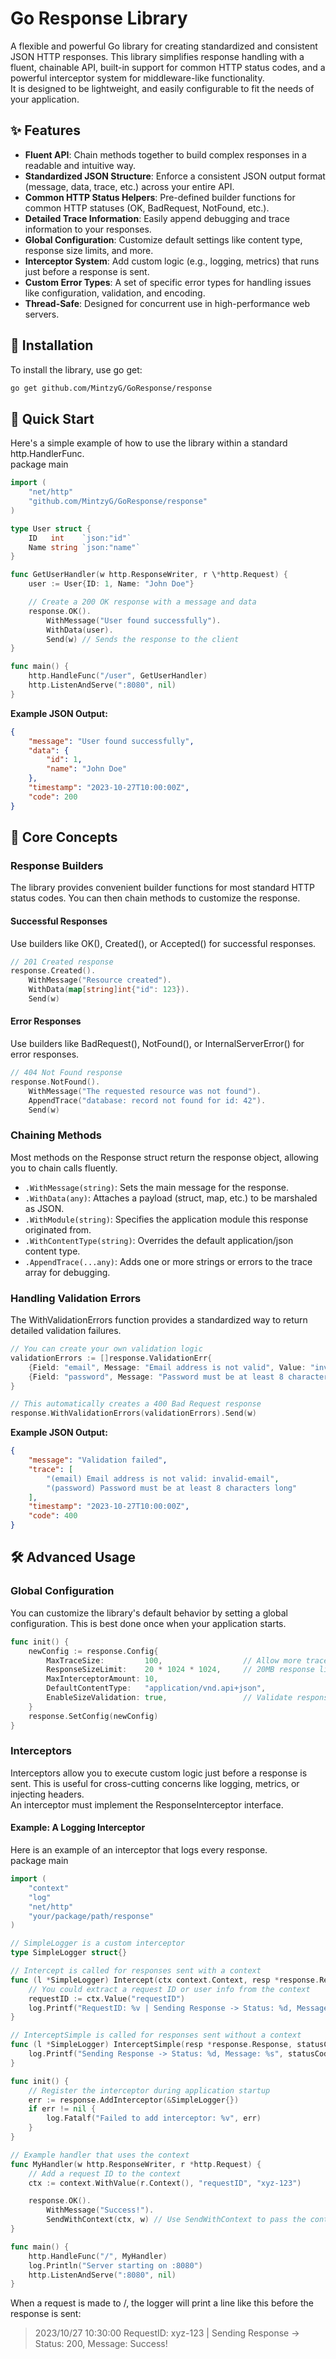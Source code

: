 # **Go Response Library**

A flexible and powerful Go library for creating standardized and consistent JSON HTTP responses. This library simplifies response handling with a fluent, chainable API, built-in support for common HTTP status codes, and a powerful interceptor system for middleware-like functionality.  
It is designed to be lightweight, and easily configurable to fit the needs of your application.

## **✨ Features**

* **Fluent API**: Chain methods together to build complex responses in a readable and intuitive way.  
* **Standardized JSON Structure**: Enforce a consistent JSON output format (message, data, trace, etc.) across your entire API.  
* **Common HTTP Status Helpers**: Pre-defined builder functions for common HTTP statuses (OK, BadRequest, NotFound, etc.).  
* **Detailed Trace Information**: Easily append debugging and trace information to your responses.  
* **Global Configuration**: Customize default settings like content type, response size limits, and more.  
* **Interceptor System**: Add custom logic (e.g., logging, metrics) that runs just before a response is sent.  
* **Custom Error Types**: A set of specific error types for handling issues like configuration, validation, and encoding.  
* **Thread-Safe**: Designed for concurrent use in high-performance web servers.

## **💾 Installation**

To install the library, use go get:  
```bash
go get github.com/MintzyG/GoResponse/response
```

## **🚀 Quick Start**

Here's a simple example of how to use the library within a standard http.HandlerFunc.  
package main

```go
import (  
	"net/http"  
	"github.com/MintzyG/GoResponse/response" 
)

type User struct {  
	ID   int    `json:"id"`  
	Name string `json:"name"`  
}

func GetUserHandler(w http.ResponseWriter, r \*http.Request) {  
	user := User{ID: 1, Name: "John Doe"}

	// Create a 200 OK response with a message and data  
	response.OK().  
		WithMessage("User found successfully").  
		WithData(user).  
		Send(w) // Sends the response to the client  
}

func main() {  
	http.HandleFunc("/user", GetUserHandler)  
	http.ListenAndServe(":8080", nil)  
}
```

**Example JSON Output:**  
```json
{  
    "message": "User found successfully",  
    "data": {  
        "id": 1,  
        "name": "John Doe"  
    },  
    "timestamp": "2023-10-27T10:00:00Z",  
    "code": 200  
}
```

## **📖 Core Concepts**

### **Response Builders**

The library provides convenient builder functions for most standard HTTP status codes. You can then chain methods to customize the response.

#### **Successful Responses**

Use builders like OK(), Created(), or Accepted() for successful responses.  
```go
// 201 Created response  
response.Created().  
    WithMessage("Resource created").  
    WithData(map[string]int{"id": 123}).  
    Send(w)
```

#### **Error Responses**

Use builders like BadRequest(), NotFound(), or InternalServerError() for error responses.  
```go
// 404 Not Found response  
response.NotFound().  
    WithMessage("The requested resource was not found").  
    AppendTrace("database: record not found for id: 42").  
    Send(w)
```

### **Chaining Methods**

Most methods on the Response struct return the response object, allowing you to chain calls fluently.

* `.WithMessage(string)`: Sets the main message for the response.  
* `.WithData(any)`: Attaches a payload (struct, map, etc.) to be marshaled as JSON.  
* `.WithModule(string)`: Specifies the application module this response originated from.  
* `.WithContentType(string)`: Overrides the default application/json content type.  
* `.AppendTrace(...any)`: Adds one or more strings or errors to the trace array for debugging.

### **Handling Validation Errors**

The WithValidationErrors function provides a standardized way to return detailed validation failures.  
```go
// You can create your own validation logic  
validationErrors := []response.ValidationErr{  
    {Field: "email", Message: "Email address is not valid", Value: "invalid-email"},  
    {Field: "password", Message: "Password must be at least 8 characters long"},  
}

// This automatically creates a 400 Bad Request response  
response.WithValidationErrors(validationErrors).Send(w)
```

**Example JSON Output:**  
```json
{  
    "message": "Validation failed",  
    "trace": [  
        "(email) Email address is not valid: invalid-email",  
        "(password) Password must be at least 8 characters long"  
    ],  
    "timestamp": "2023-10-27T10:00:00Z",  
    "code": 400  
}
```

## **🛠️ Advanced Usage**

### **Global Configuration**

You can customize the library's default behavior by setting a global configuration. This is best done once when your application starts.  
```go
func init() {  
	newConfig := response.Config{  
		MaxTraceSize:         100,                  // Allow more trace entries  
		ResponseSizeLimit:    20 * 1024 * 1024,     // 20MB response limit  
		MaxInterceptorAmount: 10,  
		DefaultContentType:   "application/vnd.api+json",  
		EnableSizeValidation: true,                 // Validate response size before sending  
	}  
	response.SetConfig(newConfig)  
}
```

### **Interceptors**

Interceptors allow you to execute custom logic just before a response is sent. This is useful for cross-cutting concerns like logging, metrics, or injecting headers.  
An interceptor must implement the ResponseInterceptor interface.

#### **Example: A Logging Interceptor**

Here is an example of an interceptor that logs every response.  
package main

```go
import (  
	"context"  
	"log"  
	"net/http"  
	"your/package/path/response"  
)

// SimpleLogger is a custom interceptor  
type SimpleLogger struct{}

// Intercept is called for responses sent with a context  
func (l *SimpleLogger) Intercept(ctx context.Context, resp *response.Response, statusCode int) {  
	// You could extract a request ID or user info from the context  
	requestID := ctx.Value("requestID")  
	log.Printf("RequestID: %v | Sending Response -> Status: %d, Message: %s", requestID, statusCode, resp.Message)  
}

// InterceptSimple is called for responses sent without a context  
func (l *SimpleLogger) InterceptSimple(resp *response.Response, statusCode int) {  
	log.Printf("Sending Response -> Status: %d, Message: %s", statusCode, resp.Message)  
}

func init() {  
	// Register the interceptor during application startup  
	err := response.AddInterceptor(&SimpleLogger{})  
	if err != nil {  
		log.Fatalf("Failed to add interceptor: %v", err)  
	}  
}

// Example handler that uses the context  
func MyHandler(w http.ResponseWriter, r *http.Request) {  
	// Add a request ID to the context  
	ctx := context.WithValue(r.Context(), "requestID", "xyz-123")

	response.OK().  
		WithMessage("Success!").  
		SendWithContext(ctx, w) // Use SendWithContext to pass the context  
}

func main() {  
	http.HandleFunc("/", MyHandler)  
	log.Println("Server starting on :8080")  
	http.ListenAndServe(":8080", nil)  
}
```

When a request is made to /, the logger will print a line like this before the response is sent:  
> 2023/10/27 10:30:00 RequestID: xyz-123 | Sending Response \-\> Status: 200, Message: Success\!  

